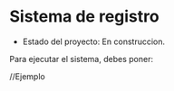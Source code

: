 <h1> Sistema de registro </h1>

- Estado del proyecto: En construccion.

Para ejecutar el sistema, debes poner:

//Ejemplo
